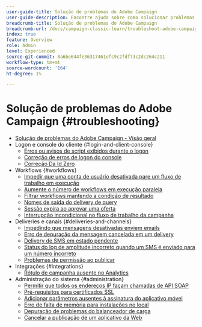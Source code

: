 ```yaml
---
user-guide-title: Solução de problemas do Adobe Campaign
user-guide-description: Encontre ajuda sobre como solucionar problemas com o Adobe Campaign.
breadcrumb-title: Solução de problemas do Adobe Campaign
breadcrumb-url: /docs/campaign-classic-learn/troubleshoot-adobe-campaign/overview.html
index: true
feature: Overview
role: Admin
level: Experienced
source-git-commit: 8a6be644fe36317461efc9c2fdf73c2dc264c211
workflow-type: tm+mt
source-wordcount: '164'
ht-degree: 1%

---
```



# Solução de problemas do Adobe Campaign {#troubleshooting}

+ [Solução de problemas do Adobe Campaign - Visão geral](/help/troubleshoot-adobe-campaign/overview.md)
+ Logon e console do cliente {#login-and-client-console}
   + [Erros ou avisos de script exibidos durante o logon](/help/troubleshoot-adobe-campaign/script-error-during-login-errors.md)
   + [Correção de erros de logon do console](/help/troubleshoot-adobe-campaign/console-login-errors.md)
   + [Correção Da Id Zero](/help/troubleshoot-adobe-campaign/fixing-zero-id.md)
+ Workflows {#workflows}
   + [Impedir que uma conta de usuário desativada pare um fluxo de trabalho em execução](/help/troubleshoot-adobe-campaign/prevent-disabled-accounts-from-stopping-workflow.md)
   + [Aumente o número de workflows em execução paralela](/help/troubleshoot-adobe-campaign/increase-parallel-workflows.md)
   + [Filtrar workflows mantendo a condição de resultado](/help/troubleshoot-adobe-campaign/keep-result-workflow.md)
   + [Nomes de saída do delivery de query](/help/troubleshoot-adobe-campaign/query-delivery-output-names.md)
   + [Sessão expira ao aprovar uma oferta](/help/troubleshoot-adobe-campaign/session-expired-approving-offer.md)
   + [Interrupção incondicional no fluxo de trabalho da campanha](/help/troubleshoot-adobe-campaign/unconditional-stop-workflow.md)
+ Deliveries e canais {#deliveries-and-channels}
   + [Impedindo que mensagens desativadas enviem emails](/help/troubleshoot-adobe-campaign/disabled-messages-sending-emails.md)
   + [Erro de depuração da mensagem cancelada em um delivery](/help/troubleshoot-adobe-campaign/message-cancelled-error.md)
   + [Delivery de SMS em estado pendente](/help/troubleshoot-adobe-campaign/resolve-pending-state-sms-delivery.md)
   + [Status do log de amplitude incorreto quando um SMS é enviado para um número incorreto](/help/troubleshoot-adobe-campaign/sms-broad-log.md)
   + [Problemas de permissão ao publicar](/help/troubleshoot-adobe-campaign/publishing-permissions-issues.md)
+ Integrações {#integrations}
   + [Rótulo de campanha ausente no Analytics](/help/troubleshoot-adobe-campaign/missing-campaign-label.md)
+ Administração do sistema {#administration}
   + [Permitir que todos os endereços IP façam chamadas de API SOAP](/help/troubleshoot-adobe-campaign/allow-all-ip-address-to-make-soap-calls.md)
   + [Pré-requisitos para certificados SSL](/help/troubleshoot-adobe-campaign/ssl-pre-requisites.md)
   + [Adicionar parâmetros ausentes à assinatura do aplicativo móvel](/help/troubleshoot-adobe-campaign/missing-parameters-app-subscription.md)
   + [Erro de falta de memória para instalações no local](/help/troubleshoot-adobe-campaign/troubleshooting-memory-issues.md)
   + [Depuração de problemas do balanceador de carga](/help/troubleshoot-adobe-campaign/load-balancer-issues.md)
   + [Cancelar a publicação de um aplicativo da Web](/help/troubleshoot-adobe-campaign/unpublish-web-application.md)
